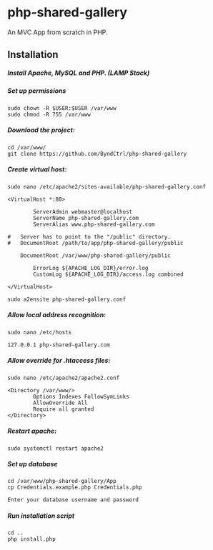 # php-shared-gallery

An MVC App from scratch in PHP.

## Installation

##### Install Apache, MySQL and PHP. (LAMP Stack)

##### Set up permissions
```
sudo chown -R $USER:$USER /var/www
sudo chmod -R 755 /var/www
```

##### Download the project:
```
cd /var/www/
git clone https://github.com/ByndCtrl/php-shared-gallery
```

##### Create virtual host: 
```
sudo nano /etc/apache2/sites-available/php-shared-gallery.conf
```

```
<VirtualHost *:80>

        ServerAdmin webmaster@localhost
        ServerName php-shared-gallery.com
        ServerAlias www.php-shared-gallery.com
        
# 	Server has to point to the "/public" directory.
#	DocumentRoot /path/to/app/php-shared-gallery/public
	
	DocumentRoot /var/www/php-shared-gallery/public

        ErrorLog ${APACHE_LOG_DIR}/error.log
        CustomLog ${APACHE_LOG_DIR}/access.log combined

</VirtualHost>
```

```
sudo a2ensite php-shared-gallery.conf
```

##### Allow local address recognition:
 ```
sudo nano /etc/hosts
```

```
127.0.0.1 php-shared-gallery.com
```

##### Allow override for .htaccess files:
```
sudo nano /etc/apache2/apache2.conf
```

```
<Directory /var/www/>
        Options Indexes FollowSymLinks
        AllowOverride All
        Require all granted
</Directory>
```

##### Restart apache:
```
sudo systemctl restart apache2
```

##### Set up database
```
cd /var/www/php-shared-gallery/App
cp Credentials.example.php Credentials.php

Enter your database username and password
```

##### Run installation script
```
cd ..
php install.php
```